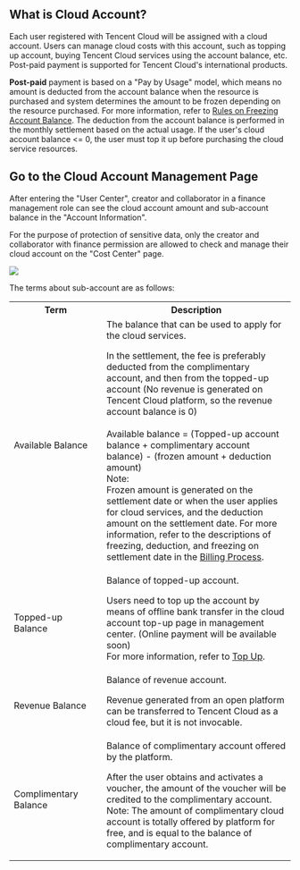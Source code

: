 ## What is Cloud Account?

Each user registered with Tencent Cloud will be assigned with a cloud account. Users can manage cloud costs with this account, such as topping up account, buying Tencent Cloud services using the account balance, etc.
Post-paid payment is supported for Tencent Cloud's international products.


**Post-paid** payment is based on a "Pay by Usage" model, which means no amount is deducted from the account balance when the resource is purchased and system determines the amount to be frozen depending on the resource purchased. For more information, refer to [Rules on Freezing Account Balance](/document/product/555/7719). The deduction from the account balance is performed in the monthly settlement based on the actual usage. If the user's cloud account balance <= 0, the user must top it up before purchasing the cloud service resources. 

## Go to the Cloud Account Management Page

After entering the "User Center", creator and collaborator in a finance management role can see the cloud account amount and sub-account balance in the "Account Information".

For the purpose of protection of sensitive data, only the creator and collaborator with finance permission are allowed to check and manage their cloud account on the "Cost Center" page.

![](//mc.qcloudimg.com/static/img/dd57244d9b70ed8e92970da5c1c2cb27/image.png)

The terms about sub-account are as follows:
<table class="t">
<tbody><tr>
<th width="150">Term
</th><th> Description
</th></tr>
<tr>
<td> Available Balance
</td><td> The balance that can be used to apply for the cloud services.<br>
<p>In the settlement, the fee is preferably deducted from the complimentary account, and then from the topped-up account (No revenue is generated on Tencent Cloud platform, so the revenue account balance is 0)<br><br>
Available balance = (Topped-up account balance + complimentary account balance) - (frozen amount + deduction amount)<br>
Note:<br>
Frozen amount is generated on the settlement date or when the user applies for cloud services, and the deduction amount on the settlement date. For more information, refer to the descriptions of freezing, deduction, and freezing on settlement date in the <a href="/document/product/555/7437" title="Billing Process">Billing Process</a>.
</p>
</td></tr>
<tr>
<td> Topped-up Balance
</td><td> Balance of topped-up account.<br>
<p>Users need to top up the account by means of offline bank transfer in the cloud account top-up page in management center. (Online payment will be available soon)<br>For more information, refer to <a href="/document/product/555/7425" title="Top Up">Top Up</a>.
</p>
</td></tr>
<tr>
<td> Revenue Balance
</td><td> Balance of revenue account.<br>
<p>Revenue generated from an open platform can be transferred to Tencent Cloud as a cloud fee, but it is not invocable.
</p>
</td></tr>
<tr>
<td> Complimentary Balance
</td><td> Balance of complimentary account offered by the platform.<br>
<p>After the user obtains and activates a voucher, the amount of the voucher will be credited to the complimentary account.<br>
Note: The amount of complimentary cloud account is totally offered by platform for free, and is equal to the balance of complimentary account.<br>
</p>
</td></tr>
<tr>




